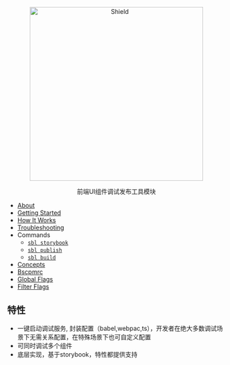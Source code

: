 
<p align="center">
  <img alt="Shield" src="http://lc-cj3ctxdw.cn-n1.lcfile.com/baf8019f3a541823d42a.png" height="400px" with="700px" />
</p>

<p align="center">
  前端UI组件调试发布工具模块
</p>

* [About](#about)
* [Getting Started](#getting-started)
* [How It Works](#how-it-works)
* [Troubleshooting](#troubleshooting)
* Commands
  - [`sbl storybook`](./commands/publish#readme)
  - [`sbl publish`](./commands/version#readme)
  - [`sbl build`](./commands/bootstrap#readme)
* [Concepts](#concepts)
* [Bscpmrc](#bscpmrc)
* [Global Flags](./core/global-options)
* [Filter Flags](./core/filter-options)

## 特性
* 一键启动调试服务, 封装配置（babel,webpac,ts），开发者在绝大多数调试场景下无需关系配置，在特殊场景下也可自定义配置
* 可同时调试多个组件
* 底层实现，基于storybook，特性都提供支持
